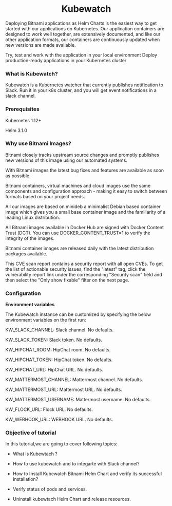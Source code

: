 <h1 align="center">Kubewatch</h1>


Deploying Bitnami applications as Helm Charts is the easiest way to get started with our applications on Kubernetes. Our application containers are designed to work well together, are extensively documented, and like our other application formats, our containers are continuously updated when new versions are made available.

 Try, test and work with the application in your local environment
 Deploy production-ready applications in your Kubernetes cluster
 
 ### What is Kubewatch?
 
 Kubewatch is a Kubernetes watcher that currently publishes notification to Slack. Run it in your k8s cluster, and you will get event notifications in a slack channel.
 
 
 
 
### Prerequisites
Kubernetes 1.12+

Helm 3.1.0

### Why use Bitnami Images?

Bitnami closely tracks upstream source changes and promptly publishes new versions of this image using our automated systems.

With Bitnami images the latest bug fixes and features are available as soon as possible.

Bitnami containers, virtual machines and cloud images use the same components and configuration approach - making it easy to switch between formats based on your project needs.

All our images are based on minideb a minimalist Debian based container image which gives you a small base container image and the familiarity of a leading Linux distribution.

All Bitnami images available in Docker Hub are signed with Docker Content Trust (DCT). You can use DOCKER_CONTENT_TRUST=1 to verify the integrity of the images.

Bitnami container images are released daily with the latest distribution packages available.

This CVE scan report contains a security report with all open CVEs. To get the list of actionable security issues, find the "latest" tag, click the vulnerability report link under the corresponding "Security scan" field and then select the "Only show fixable" filter on the next page.


### Configuration


**Environment variables**

The Kubewatch instance can be customized by specifying the below environment variables on the first run:

KW_SLACK_CHANNEL: Slack channel. No defaults.

KW_SLACK_TOKEN: Slack token. No defaults.

KW_HIPCHAT_ROOM: HipChat room. No defaults.

KW_HIPCHAT_TOKEN: HipChat token. No defaults.

KW_HIPCHAT_URL: HipChat URL. No defaults.

KW_MATTERMOST_CHANNEL: Mattermost channel. No defaults.

KW_MATTERMOST_URL: Mattermost URL. No defaults.

KW_MATTERMOST_USERNAME: Mattermost username. No defaults.

KW_FLOCK_URL: Flock URL. No defaults.

KW_WEBHOOK_URL: WEBHOOK URL. No defaults.


### Objective of tutorial

In this tutorial,we are going to cover following topics:

- What is Kubewtach ?

- How to use kubewatch and to integarte with Slack channel?

- How to Install Kubewatch Bitnami Helm Chart and verify its successful installation?

- Verify status of pods and services. 

- Uninstall kubewtach Helm Chart and release resources.





